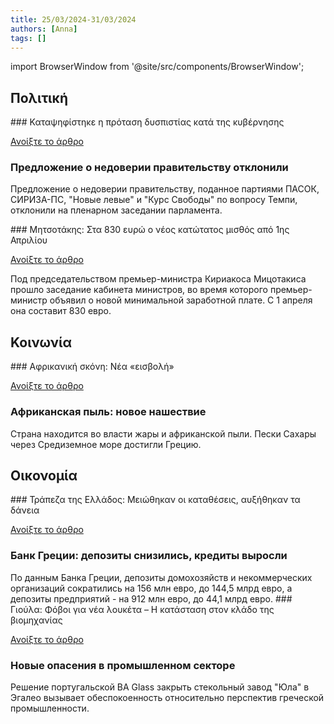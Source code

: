 ```yaml
---
title: 25/03/2024-31/03/2024
authors: [Anna]
tags: []
---
```


import BrowserWindow from '@site/src/components/BrowserWindow';

## Πολιτική

<BrowserWindow url="tovima.gr">
### Καταψηφίστηκε η πρόταση δυσπιστίας κατά της κυβέρνησης

<a className="button button--primary button" href="https://www.tovima.gr/2024/03/28/politics/katapsifistike-i-protasi-dyspistias-kata-tis-kyvernisis/"> Ανοίξτε το άρθρο </a>
</BrowserWindow>

<h3>Предложение о недоверии правительству отклонили</h3>

Предложение о недоверии правительству, поданное партиями ПАСОК, СИРИЗА-ПС, "Новые левые" и "Курс Свободы" по вопросу Темпи, отклонили на пленарном заседании парламента.
<!--truncate-->

<BrowserWindow url="kathimerini.gr">
### Μητσοτάκης: Στα 830 ευρώ ο νέος κατώτατος μισθός από 1ης Απριλίου
  
<a className="button button--primary button" href="https://www.kathimerini.gr/politics/562954249/mitsotakis-sta-830-eyro-o-neos-katotatos-misthos-apo-1i-aprilioy/"> Ανοίξτε το άρθρο </a>
</BrowserWindow>

Под председательством премьер-министра Кириакоса Мицотакиса прошло заседание кабинета министров, во время которого премьер-министр объявил о новой минимальной заработной плате. С 1 апреля она составит 830 евро. 

## Κοινωνία

<BrowserWindow url="tovima.gr">
### Αφρικανική σκόνη: Νέα «εισβολή» 

<a className="button button--primary button" href="https://www.tovima.gr/2024/03/31/society/afrikaniki-skoni-nea-eisvoli-pos-mporoume-na-prostateythoume/"> Ανοίξτε το άρθρο </a>
</BrowserWindow>

<h3> Африканская пыль: новое нашествие</h3>
Страна находится во власти жары и африканской пыли. Пески Сахары через Средиземное море достигли Грецию.

## Οικονομία

<BrowserWindow url="tovima.gr">
### Τράπεζα της Ελλάδος: Μειώθηκαν οι καταθέσεις, αυξήθηκαν τα δάνεια

<a className="button button--primary button" href="https://www.tovima.gr/2024/03/28/finance/trapeza-tis-ellados-meiothikan-oi-katatheseis-ayksithikan-ta-daneia/"> Ανοίξτε το άρθρο </a>
</BrowserWindow>

<h3>Банк Греции: депозиты снизились, кредиты выросли</h3>
По данным Банка Греции, депозиты домохозяйств и некоммерческих организаций сократились на 156 млн евро, до 144,5 млрд евро, а депозиты предприятий - на 912 млн евро, до 44,1 млрд евро.

<BrowserWindow url="tovima.gr">
### Γιούλα: Φόβοι για νέα λουκέτα – Η κατάσταση στον κλάδο της βιομηχανίας

<a className="button button--primary button" href="https://www.tovima.gr/2024/03/26/finance/gioula-fovoi-gia-nea-louketa-i-katastasi-ston-klado-tis-viomixanias/"> Ανοίξτε το άρθρο </a>
</BrowserWindow>

<h3>Новые опасения в промышленном секторе</h3>
Решение португальской BA Glass закрыть стекольный завод "Юла" в Эгалео вызывает обеспокоенность относительно перспектив греческой промышленности. 
